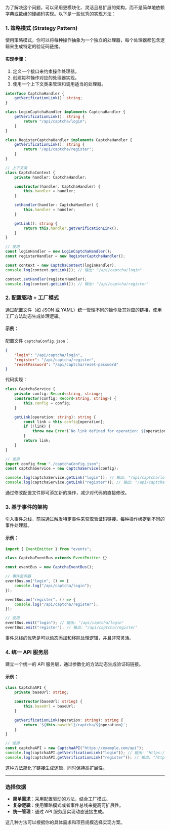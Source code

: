 为了解决这个问题，可以采用更模块化、灵活且易扩展的架构，而不是简单地依赖字典或数组的硬编码实现。以下是一些优秀的实现方法：

### 1. **策略模式 (Strategy Pattern)**

使用策略模式，你可以将每种操作抽象为一个独立的处理器，每个处理器都包含逻辑来生成特定的验证码链接。

#### 实现步骤：

1. 定义一个接口来约束操作处理器。
2. 创建每种操作对应的处理器实现。
3. 使用一个上下文类来管理和调用适当的处理器。

```typescript
interface CaptchaHandler {
    getVerificationLink(): string;
}

class LoginCaptchaHandler implements CaptchaHandler {
    getVerificationLink(): string {
        return "/api/captcha/login";
    }
}

class RegisterCaptchaHandler implements CaptchaHandler {
    getVerificationLink(): string {
        return "/api/captcha/register";
    }
}

// 上下文类
class CaptchaContext {
    private handler: CaptchaHandler;

    constructor(handler: CaptchaHandler) {
        this.handler = handler;
    }

    setHandler(handler: CaptchaHandler) {
        this.handler = handler;
    }

    getLink(): string {
        return this.handler.getVerificationLink();
    }
}

// 使用
const loginHandler = new LoginCaptchaHandler();
const registerHandler = new RegisterCaptchaHandler();

const context = new CaptchaContext(loginHandler);
console.log(context.getLink()); // 输出: "/api/captcha/login"

context.setHandler(registerHandler);
console.log(context.getLink()); // 输出: "/api/captcha/register"
```


### 2. **配置驱动 + 工厂模式**

通过配置文件（如 JSON 或 YAML）统一管理不同的操作及其对应的链接，使用工厂方法动态生成处理逻辑。

#### 示例：

配置文件 `captchaConfig.json`：

```json
{
    "login": "/api/captcha/login",
    "register": "/api/captcha/register",
    "resetPassword": "/api/captcha/reset-password"
}
```

代码实现：

```typescript
class CaptchaService {
    private config: Record<string, string>;
    constructor(config: Record<string, string>) {
        this.config = config;
    }

    getLink(operation: string): string {
        const link = this.config[operation];
        if (!link) {
            throw new Error(`No link defined for operation: ${operation}`);
        }
        return link;
    }
}

// 使用
import config from "./captchaConfig.json";
const captchaService = new CaptchaService(config);

console.log(captchaService.getLink("login")); // 输出: "/api/captcha/login"
console.log(captchaService.getLink("register")); // 输出: "/api/captcha/register"
```

通过修改配置文件即可添加新的操作，减少对代码的直接修改。

### 3. **基于事件的架构**

引入事件总线，前端通过触发特定事件来获取验证码链接。每种操作绑定到不同的事件处理器。

#### 示例：

```typescript
import { EventEmitter } from "events";

class CaptchaEventBus extends EventEmitter {}

const eventBus = new CaptchaEventBus();

// 事件监听器
eventBus.on("login", () => {
    console.log("/api/captcha/login");
});

eventBus.on("register", () => {
    console.log("/api/captcha/register");
});

// 使用
eventBus.emit("login"); // 输出: "/api/captcha/login"
eventBus.emit("register"); // 输出: "/api/captcha/register"
```

事件总线的优势是可以动态添加和移除处理逻辑，并且非常灵活。

### 4. **统一 API 服务层**
建立一个统一的 API 服务层，通过参数化的方法动态生成验证码链接。

#### 示例：

```typescript
class CaptchaAPI {
    private baseUrl: string;

    constructor(baseUrl: string) {
        this.baseUrl = baseUrl;
    }

    getVerificationLink(operation: string): string {
        return `${this.baseUrl}/captcha/${operation}`;
    }
}

// 使用
const captchaAPI = new CaptchaAPI("https://example.com/api");
console.log(captchaAPI.getVerificationLink("login")); // 输出: "https://example.com/api/captcha/login"
console.log(captchaAPI.getVerificationLink("register")); // 输出: "https://example.com/api/captcha/register"
```

这种方法简化了链接生成逻辑，同时保持高扩展性。

---

### 选择依据

- **简单需求**：采用配置驱动的方法，结合工厂模式。
- **复杂逻辑**：使用策略模式或者事件总线来提高可扩展性。
- **统一管理**：通过 API 服务层实现动态链接生成。

这几种方法可以根据你的具体需求和项目规模选择实现方案。